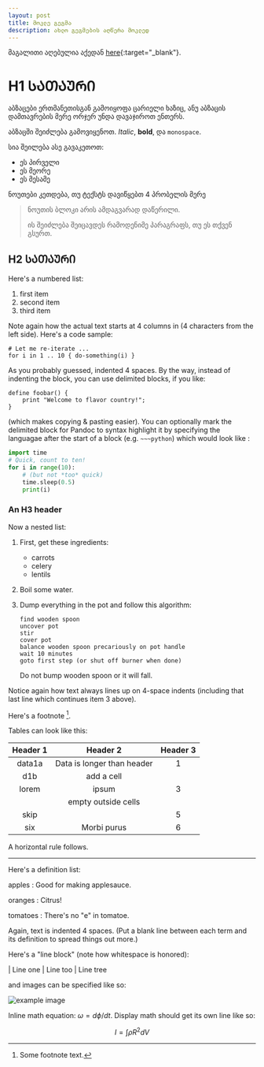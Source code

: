 ```yaml
---
layout: post
title: მოკლე გეგმა
description: ახლო გეგმების აღწერა მოკლედ
---
```

მაგალითი აღებულია აქედან [here](http://www.unexpected-vortices.com/sw/rippledoc/quick-markdown-example.html){:target="_blank"}.

H1 ᲡᲐᲗᲐᲣᲠᲘ
============

აბზაცები ერთმანეთისგან გამოიყოფა ცარიელი ხაზიც, ანუ აბზაცის დამთავრების მერე ორჯერ უნდა დავაჯიროთ ენთერს.

აბზაცში შეიძლება გამოვიყენოთ. *Italic*, **bold**, და `monospace`. 

სია შეილება ასე გავაკეთოთ:

  * ეს პირველი
  * ეს მეორე
  * ეს მესამე

ნოუთები კეთდება, თუ ტექსტს დავიწყებთ 4 პრობელის მერე


> ნოუთის ბლოკი არის
> ამდაგვარად დაწერილი.
>
> ის შეიძლება შეიცავდეს რამოდენიმე პარაგრაფს, 
> თუ ეს თქვენ გსურთ.


H2 ᲡᲐᲗᲐᲣᲠᲘ
------------

Here's a numbered list:

 1. first item
 2. second item
 3. third item

Note again how the actual text starts at 4 columns in (4 characters
from the left side). Here's a code sample:

    # Let me re-iterate ...
    for i in 1 .. 10 { do-something(i) }

As you probably guessed, indented 4 spaces. By the way, instead of
indenting the block, you can use delimited blocks, if you like:

~~~
define foobar() {
    print "Welcome to flavor country!";
}
~~~

(which makes copying & pasting easier). You can optionally mark the
delimited block for Pandoc to syntax highlight it by specifying the languagae after the start of a block (e.g. `~~~python`) which would look like :

~~~python
import time
# Quick, count to ten!
for i in range(10):
    # (but not *too* quick)
    time.sleep(0.5)
    print(i)
~~~

### An H3 header ###

Now a nested list:

 1. First, get these ingredients:

      * carrots
      * celery
      * lentils

 2. Boil some water.

 3. Dump everything in the pot and follow
    this algorithm:

        find wooden spoon
        uncover pot
        stir
        cover pot
        balance wooden spoon precariously on pot handle
        wait 10 minutes
        goto first step (or shut off burner when done)

    Do not bump wooden spoon or it will fall.

Notice again how text always lines up on 4-space indents (including
that last line which continues item 3 above).

Here's a footnote [^1].

[^1]: Some footnote text.

Tables can look like this:

| Header 1 | Header 2                   | Header 3 |
|:--------:|:--------------------------:|:--------:|
| data1a   | Data is longer than header | 1        |
| d1b      | add a cell                 |          |
| lorem    | ipsum                      | 3        |
|          | empty outside cells        |          |
| skip     |                            | 5        |
| six      | Morbi purus                | 6        |


A horizontal rule follows.

***

Here's a definition list:

apples
  : Good for making applesauce.

oranges
  : Citrus!

tomatoes
  : There's no "e" in tomatoe.

Again, text is indented 4 spaces. (Put a blank line between each
term and  its definition to spread things out more.)

Here's a "line block" (note how whitespace is honored):

| Line one
|   Line too
| Line tree

and images can be specified like so:

![example image](https://images.unsplash.com/photo-1488190211105-8b0e65b80b4e?w=300&h=300&fit=crop "An exemplary image")

Inline math equation: $\omega = d\phi / dt$. Display
math should get its own line like so:

$$I = \int \rho R^{2} dV$$
